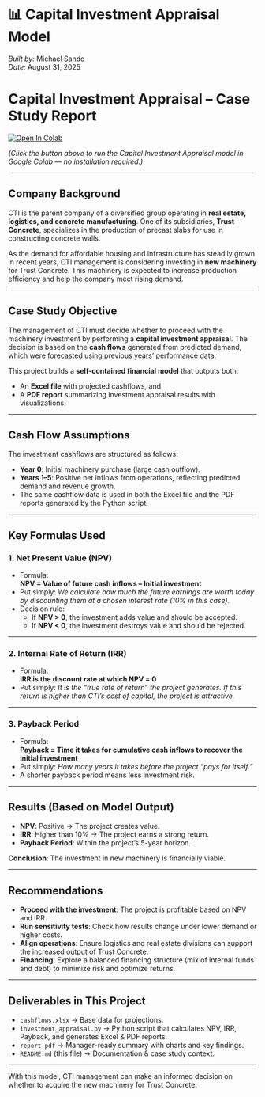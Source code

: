 # 📊 Capital Investment Appraisal Model  

*Built by:* Michael Sando  
*Date:* August 31, 2025  

# Capital Investment Appraisal – Case Study Report  

[![Open In Colab](https://colab.research.google.com/assets/colab-badge.svg)](https://colab.research.google.com/github.com/Michael-Sando/CAPITAL-INVESTMENT-APPRAISAL-MODEL/blob/main/investment_appraisal.py)  

*(Click the button above to run the Capital Investment Appraisal model in Google Colab — no installation required.)*  

---

## Company Background  
CTI is the parent company of a diversified group operating in **real estate, logistics, and concrete manufacturing**. One of its subsidiaries, **Trust Concrete**, specializes in the production of precast slabs for use in constructing concrete walls.  

As the demand for affordable housing and infrastructure has steadily grown in recent years, CTI management is considering investing in **new machinery** for Trust Concrete. This machinery is expected to increase production efficiency and help the company meet rising demand.  

---

## Case Study Objective  
The management of CTI must decide whether to proceed with the machinery investment by performing a **capital investment appraisal**. The decision is based on the **cash flows** generated from predicted demand, which were forecasted using previous years’ performance data.  

This project builds a **self-contained financial model** that outputs both:  
- An **Excel file** with projected cashflows, and  
- A **PDF report** summarizing investment appraisal results with visualizations.  

---

## Cash Flow Assumptions  
The investment cashflows are structured as follows:  
- **Year 0**: Initial machinery purchase (large cash outflow).  
- **Years 1–5**: Positive net inflows from operations, reflecting predicted demand and revenue growth.  
- The same cashflow data is used in both the Excel file and the PDF reports generated by the Python script.  

---

## Key Formulas Used  

### 1. Net Present Value (NPV)  
- Formula:  
  **NPV = Value of future cash inflows – Initial investment**  
- Put simply: *We calculate how much the future earnings are worth today by discounting them at a chosen interest rate (10% in this case).*  
- Decision rule:  
  - If **NPV > 0**, the investment adds value and should be accepted.  
  - If **NPV < 0**, the investment destroys value and should be rejected.  

---

### 2. Internal Rate of Return (IRR)  
- Formula:  
  **IRR is the discount rate at which NPV = 0**  
- Put simply: *It is the “true rate of return” the project generates. If this return is higher than CTI’s cost of capital, the project is attractive.*  

---

### 3. Payback Period  
- Formula:  
  **Payback = Time it takes for cumulative cash inflows to recover the initial investment**  
- Put simply: *How many years it takes before the project “pays for itself.”*  
- A shorter payback period means less investment risk.  

---

## Results (Based on Model Output)  
- **NPV**: Positive → The project creates value.  
- **IRR**: Higher than 10% → The project earns a strong return.  
- **Payback Period**: Within the project’s 5-year horizon.  

**Conclusion**: The investment in new machinery is financially viable.  

---

## Recommendations  
- **Proceed with the investment**: The project is profitable based on NPV and IRR.  
- **Run sensitivity tests**: Check how results change under lower demand or higher costs.  
- **Align operations**: Ensure logistics and real estate divisions can support the increased output of Trust Concrete.  
- **Financing**: Explore a balanced financing structure (mix of internal funds and debt) to minimize risk and optimize returns.  

---

## Deliverables in This Project  
- `cashflows.xlsx` → Base data for projections.  
- `investment_appraisal.py` → Python script that calculates NPV, IRR, Payback, and generates Excel & PDF reports.  
- `report.pdf` → Manager-ready summary with charts and key findings.  
- `README.md` (this file) → Documentation & case study context.  

---

With this model, CTI management can make an informed decision on whether to acquire the new machinery for Trust Concrete.  

